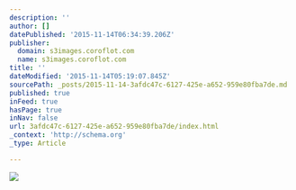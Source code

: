 ```yaml
---
description: ''
author: []
datePublished: '2015-11-14T06:34:39.206Z'
publisher:
  domain: s3images.coroflot.com
  name: s3images.coroflot.com
title: ''
dateModified: '2015-11-14T05:19:07.845Z'
sourcePath: _posts/2015-11-14-3afdc47c-6127-425e-a652-959e80fba7de.md
published: true
inFeed: true
hasPage: true
inNav: false
url: 3afdc47c-6127-425e-a652-959e80fba7de/index.html
_context: 'http://schema.org'
_type: Article

---
```

![](http://s3images.coroflot.com/user_files/individual_files/original_327436_dc_v4dxcjsyo4pqmk5jojsdsn.png)